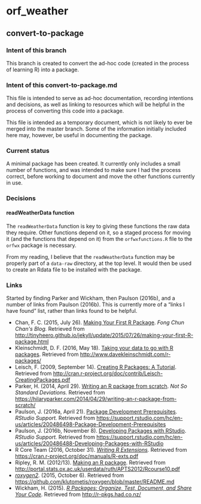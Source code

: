 # orf_weather
## convert-to-package

### Intent of this branch
This branch is created to convert the ad-hoc code 
(created in the process of learning R) 
into a package.

### Intent of this convert-to-package.md
This file is intended to serve as ad-hoc documentation, 
recording intentions and decisions,
as well as linking to resources which will be helpful 
in the process of converting this code into a package.

This file is intended as a temporary document, 
which is not likely to ever be merged into the master branch. 
Some of the information initially included here may,
however,
be useful in documenting the package.

### Current status

A minimal package has been created. 
It currently only includes a small number of functions,
and was intended to make sure I had the process correct, 
before working to document and move the other functions currently in use.

### Decisions

#### readWeatherData function

The `readWeatherData` function is key to giving these functions the raw data 
they require. 
Other functions depend on it,
so a staged process for moving it
(and the functions that depend on it)
from the `orfwxfunctions.R` file
to the `orfwx` package
is necessary.

From my reading,
I believe that the 
`readWeatherData` function
may be properly part of a
`data-raw` directory,
at the top level.
It would then be used 
to create an Rdata file
to be installed with the package.

### Links

Started by finding Parker and Wickham, 
then Paulson (2016b), 
and a number of links from Paulson (2016b). 
This is currently more of a “links I have found” list, 
rather than links found to be helpful.

* Chan, F. C. (2015, July 26). [Making Your First R Package](http://tinyheero.github.io/jekyll/update/2015/07/26/making-your-first-R-package.html). _Fong Chun Chan's Blog._ Retrieved from http://tinyheero.github.io/jekyll/update/2015/07/26/making-your-first-R-package.html
* Kleinschmidt, D. F. (2016, May 18). [Taking your data to go with R packages](http://www.davekleinschmidt.com/r-packages/). Retrieved from http://www.davekleinschmidt.com/r-packages/
* Leisch, F. (2009, September 14). [Creating R Packages: A Tutorial](http://cran.r-project.org/doc/contrib/Leisch-CreatingPackages.pdf). Retrieved from http://cran.r-project.org/doc/contrib/Leisch-CreatingPackages.pdf
* Parker, H. (2014, April 29). [Writing an R package from scratch](https://hilaryparker.com/2014/04/29/writing-an-r-package-from-scratch/). _Not So Standard Deviations._ Retrieved from https://hilaryparker.com/2014/04/29/writing-an-r-package-from-scratch/
* Paulson, J. (2016a, April 21). [Package Development Prerequisites](https://support.rstudio.com/hc/en-us/articles/200486498-Package-Development-Prerequisites). _RStudio Support._ Retrieved from https://support.rstudio.com/hc/en-us/articles/200486498-Package-Development-Prerequisites
* Paulson, J. (2016b, November 8). [Developing Packages with RStudio](https://support.rstudio.com/hc/en-us/articles/200486488-Developing-Packages-with-RStudio). _RStudio Support._ Retrieved from https://support.rstudio.com/hc/en-us/articles/200486488-Developing-Packages-with-RStudio
* R Core Team (2016, October 31). _[Writing R Extensions](https://cran.r-project.org/doc/manuals/R-exts.pdf)._ Retrieved from https://cran.r-project.org/doc/manuals/R-exts.pdf
* Ripley, R. M. (2012/13). [Making an R package](http://portal.stats.ox.ac.uk/userdata/ruth/APTS2012/Rcourse10.pdf).  Retrieved from http://portal.stats.ox.ac.uk/userdata/ruth/APTS2012/Rcourse10.pdf
* _[roxygen2](https://github.com/klutometis/roxygen/blob/master/README.md)._ (2015, October 6). Retrieved from https://github.com/klutometis/roxygen/blob/master/README.md
* Wickham, H. (2015). _[R Packages: Organize, Test, Document, and Share Your Code](http://r-pkgs.had.co.nz/)._ Retrieved from http://r-pkgs.had.co.nz/
